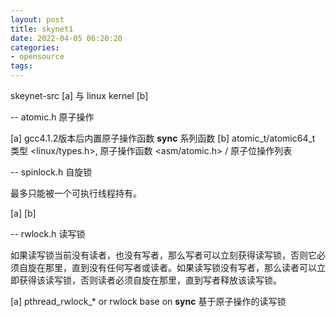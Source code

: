 ```yaml
---
layout: post
title: skynet1
date: 2022-04-05 06:20:20
categories:
- opensource
tags:
---
```


skeynet-src [a] 与 linux kernel [b]

-- atomic.h 原子操作

[a] gcc4.1.2版本后内置原子操作函数 __sync__ 系列函数
[b] atomic_t/atomic64_t 类型 <linux/types.h>, 原子操作函数 <asm/atomic.h> / 原子位操作列表

-- spinlock.h 自旋锁

最多只能被一个可执行线程持有。

[a] 
[b]

-- rwlock.h 读写锁

如果读写锁当前没有读者，也没有写者，那么写者可以立刻获得读写锁，否则它必须自旋在那里，直到没有任何写者或读者。如果读写锁没有写者，那么读者可以立即获得该读写锁，否则读者必须自旋在那里，直到写者释放该读写锁。

[a] pthread_rwlock_* or rwlock base on __sync__ 基于原子操作的读写锁

